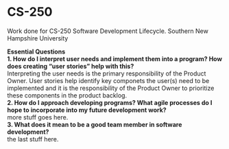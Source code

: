 # CS-250
Work done for CS-250 Software Development Lifecycle.
Southern New Hampshire University

**Essential Questions**</br>
**1. How do I interpret user needs and implement them into a program? How does creating “user stories” help with this?**</br>
Interpreting the user needs is the primary responsibility of the Product Owner. User stories help identify key componets the user(s) need to be implemented and it is the responsibility of the Product Owner to prioritize these components in the product backlog.</br>
**2. How do I approach developing programs? What agile processes do I hope to incorporate into my future development work?**</br>
more stuff goes here.</br>
**3. What does it mean to be a good team member in software development?**</br>
the last stuff here.</br>
